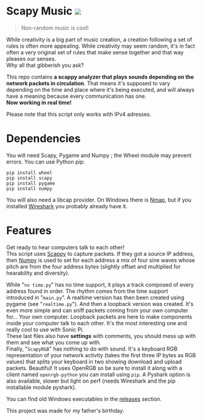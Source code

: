 # Scapy Music <img src='https://raw.githubusercontent.com/breeev/scapy-music/main/logo.ico?sanitize=true&raw=true'/>
> Non-random music is cool!  

  While creativity is a big part of music creation, a creation following a set of rules is often more appealing. While creativity may seem random, it's in fact often a very original set of rules that make sense together and that way pleases our senses.  
Why all that gibberish you ask?  

This repo contains <b>a scappy analyzer that plays sounds depending on the network packets in circulation</b>. That means it's supposed to vary depending on the time and place where it's being executed, and will always have a meaning because every communication has one.  
<b>Now working in real time!</b>  

Please note that this script only works with IPv4 adresses.  

# Dependencies  
You will need Scapy, Pygame and Numpy ; the Wheel module may prevent errors. You can use Python pip:
```
pip install wheel
pip install scapy
pip install pygame
pip install numpy
```
You will also need a libcap provider. On Windows there is <a href='https://nmap.org/npcap/'>Nmap</a>, but if you installed <a href='https://www.wireshark.org/download.html'>Wireshark</a> you probably already have it.

# Features
Get ready to hear computers talk to each other!  
This script uses <a href="https://scapy.net/">Scappy</a> to capture packets. If they got a source IP address, then <a href="https://numpy.org/">Numpy</a> is used to set for each address a mix of four sine waves whose pitch are from the four address bytes (slightly offset and multiplied for hearability and diversity).  

While "`no time.py`" has no time support, it plays a track composed of every address found in order. The rhythm comes from the time support introduced in "`main.py`". A realtime version has then been created using pygame (see "`realtime.py`"). And then a loopback version was created. It's even more simple and can sniff packets coming from your own computer for... Your own computer. Loopback packets are here to make components inside your computer talk to each other. It's the most interesting one and really cool to use with Sonic Pi.  
These last files also have <b>settings</b> with comments, you should mess up with them and see what you come up with.  
Finally, "`ScapyRGB`" has nothing to do with sound. It's a keyboard RGB representation of your network activity (takes the first three IP bytes as RGB values) that splits your keyboard in two showing download and upload packets. Beautiful! It uses OpenRGB so be sure to install it along with a client named `openrgb-python` you can install using `pip`. A Pyshark option is also available, slower but light on perf (needs Wireshark and the pip installable module pyshark).  

You can find old Windows executables in the <a href="https://github.com/breeev/scapy-music/releases">releases</a> section.



This project was made for my father's birthday.
